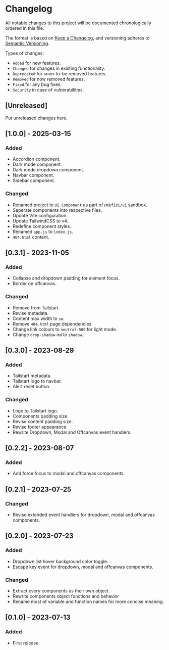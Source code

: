 # Changelog
All notable changes to this project will be documented chronologically ordered
in this file.

The format is based on [Keep a Changelog](https://keepachangelog.com/en/1.0.0/),
and versioning adheres to [Semantic Versioning](https://semver.org/spec/v2.0.0.html).

Types of changes:
* `Added` for new features.
* `Changed` for changes in existing functionality.
* `Deprecated` for soon-to-be removed features.
* `Removed` for now removed features.
* `Fixed` for any bug fixes.
* `Security` in case of vulnerabilities.

## [Unreleased]
Put unreleased changes here.

## [1.0.0] - 2025-03-15
### Added
- Accordion component.
- Dark mode component.
- Dark mode dropdown component.
- Navbar component.
- Sidebar component.

### Changed
- Renamed project to `UI Component` as part of `@mkfizi/ui` sandbox.
- Seperate components into respective files.
- Update Vite configuration.
- Update TailwindCSS to v4.
- Redefine component styles.
- Renamed `app.js` to `index.js`.
- `404.html` content.

## [0.3.1] - 2023-11-05
### Added
- Collapse and dropdown padding for element focus.
- Border on offcanvas.

### Changed
- Remove from Tailstart.
- Revise metadata.
- Content max width to `sm`.
- Remove `404.html` page dependencies.
- Change link colours to `neutral-500` for light mode.
- Change `drop-shadow-md` to `shadow`.

## [0.3.0] - 2023-08-29
### Added
- Tailstart metadata.
- Tailstart logo to navbar.
- Alert reset button.

### Changed
- Logo to Tailstart logo.
- Components padding size.
- Revise content padding size.
- Revise footer appearance.
- Rewrite Dropdown, Modal and Offcanvas event handlers.

## [0.2.2] - 2023-08-07
### Added
- Add force focus to modal and offcanvas components.

## [0.2.1] - 2023-07-25
### Changed
- Revise extended event handlers for dropdown, modal and offcanvas components.

## [0.2.0] - 2023-07-23
### Added
- Dropdown list hover background color toggle.
- Escape key event for dropdown, modal and offcanvas components.

### Changed
- Extract every components as their own object.
- Rewrite components object functions and behavior
- Rename most of variable and function names for more concise meaning.

## [0.1.0] - 2023-07-13
### Added
- First release.